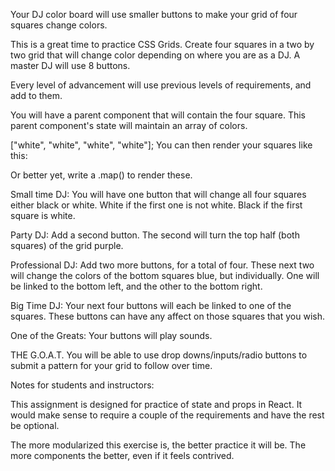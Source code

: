 Your DJ color board will use smaller buttons to make your grid of four squares change colors.

This is a great time to practice CSS Grids. Create four squares in a two by two grid that will change color depending on where you are as a DJ. A master DJ will use 8 buttons.

Every level of advancement will use previous levels of requirements, and add to them.

You will have a parent component that will contain the four square. This parent component's state will maintain an array of colors.

["white", "white", "white", "white"];
You can then render your squares like this:

<Square color={this.state.colors[0]}/>
<Square color={this.state.colors[1]}/>
<Square color={this.state.colors[2]}/>
<Square color={this.state.colors[3]}/>
Or better yet, write a .map() to render these.

Small time DJ:
You will have one button that will change all four squares either black or white. White if the first one is not white. Black if the first square is white.

Party DJ:
Add a second button. The second will turn the top half (both squares) of the grid purple.

Professional DJ:
Add two more buttons, for a total of four. These next two will change the colors of the bottom squares blue, but individually. One will be linked to the bottom left, and the other to the bottom right.

Big Time DJ:
Your next four buttons will each be linked to one of the squares. These buttons can have any affect on those squares that you wish.

One of the Greats:
Your buttons will play sounds.

THE G.O.A.T.
You will be able to use drop downs/inputs/radio buttons to submit a pattern for your grid to follow over time.

Notes for students and instructors:

This assignment is designed for practice of state and props in React. It would make sense to require a couple of the requirements and have the rest be optional.

The more modularized this exercise is, the better practice it will be. The more components the better, even if it feels contrived.


